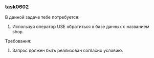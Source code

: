 
### task0602

В данной задаче тебе потребуется:
1. Используя оператор USE обратиться к базе данных с названием shop.


Требования:
1.	Запрос должен быть реализован согласно условию.


